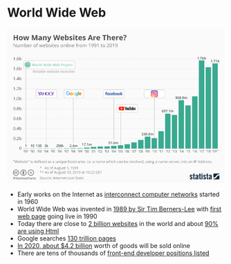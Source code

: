 # World Wide Web

[![](/assets/number-of-websites.jpg)](https://www.digitalinformationworld.com/2019/09/how-many-websites-exist-today-on-the-internet.html)

* Early works on the Internet as [interconnect computer networks](https://en.wikipedia.org/wiki/History_of_the_Internet) started in 1960
* World Wide Web was invented in [1989 by Sir Tim Berners-Lee](https://webfoundation.org/about/vision/history-of-the-web/) with [first web page](http://line-mode.cern.ch/www/hypertext/WWW/TheProject.html) going live in 1990
* Today there are close to [2 billion websites](https://www.internetlivestats.com/total-number-of-websites/) in the world and about [90% are using Html](https://w3techs.com/technologies/history_overview/markup_language)
* Google searches [130 trillion pages](https://searchengineland.com/googles-search-indexes-hits-130-trillion-pages-documents-263378)
* [In 2020, about $4.2 billion](https://www.bigcommerce.com/blog/ecommerce-trends/) worth of goods will be sold online
* There are tens of thousands of [front-end developer positions listed](https://www.ziprecruiter.com/candidate/search?search=front-end+developer)



